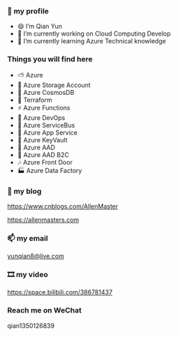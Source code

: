 ### 👋 my profile

- 😄 I’m Qian Yun
- 🔭 I’m currently working on Cloud Computing Develop
- 🌱 I’m currently learning Azure Technical knowledge

### Things you will find here
- ⛅ Azure
- 🚗 Azure Storage Account
- 🐚 Azure CosmosDB
- 💪 Terraform
- ⚡ Azure Functions
- 🚀 Azure DevOps
- 🎠 Azure ServiceBus
- 🎡 Azure App Service
- 🤺 Azure KeyVault
- 🎃 Azure AAD
- 🎏 Azure AAD B2C
- 🎶 Azure Front Door
- 🏭 Azure Data Factory


### 📝 my blog
<https://www.cnblogs.com/AllenMaster>

<https://allenmasters.com>
### 📫 my email 
yunqian8@live.com
### 🎞 my video
<https://space.bilibili.com/386781437>

### Reach me on WeChat
qian1350126839
